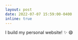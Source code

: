 ```yaml
---
layout: post
date: 2022-07-07 15:59:00-0400
inline: true
---
```


I build my personal website! :sparkles: :smile:
